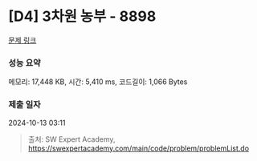 # [D4] 3차원 농부 - 8898 

[문제 링크](https://swexpertacademy.com/main/code/problem/problemDetail.do?contestProbId=AW45TzHae8UDFAQ7) 

### 성능 요약

메모리: 17,448 KB, 시간: 5,410 ms, 코드길이: 1,066 Bytes

### 제출 일자

2024-10-13 03:11



> 출처: SW Expert Academy, https://swexpertacademy.com/main/code/problem/problemList.do